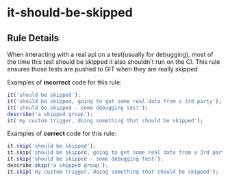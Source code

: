 # it-should-be-skipped

## Rule Details

When interacting with a real api on a test(usually for debugging), most of the time this test should be skipped
it also shouldn't run on the CI.
This rule ensures those tests are pushed to GIT when they are really skipped

Examples of **incorrect** code for this rule:

```js
it('should be skipped');
it('should be skipped, going to get some real data from a 3rd party');
it('should be skipped - some debugging test');
describe('a skipped group');
it('my custom trigger, doing something that should be skipped');
```

Examples of **correct** code for this rule:

```js
it.skip('should be skipped');
it.skip('should be skipped, going to get some real data from a 3rd party');
it.skip('should be skipped - some debugging test');
describe.skip('a skipped group');
it.skip('my custom trigger, doing something that should be skipped');
```

